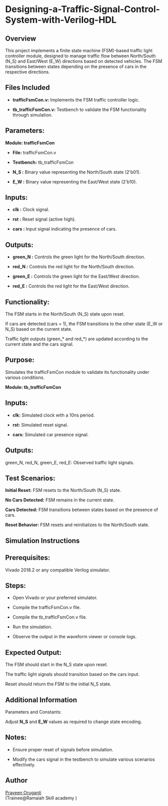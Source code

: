 # Designing-a-Traffic-Signal-Control-System-with-Verilog-HDL

## Overview

This project implements a finite state machine (FSM)-based traffic light controller module, designed to manage traffic flow between North/South (N_S) and East/West (E_W) directions based on detected vehicles. The FSM transitions between states depending on the presence of cars in the respective directions.

## Files Included

- **trafficFsmCon.v:** Implements the FSM traffic controller logic.

- **tb_trafficFsmCon.v:** Testbench to validate the FSM functionality through simulation.

## Parameters:
**Module: trafficFsmCon**
- **File:** trafficFsmCon.v

- **Testbench:** tb_trafficFsmCon
- **N_S :** Binary value representing the North/South state (2'b01).

- **E_W :** Binary value representing the East/West state (2'b10).

## Inputs:

- **clk :** Clock signal.

- **rst :** Reset signal (active high).

- **cars :** Input signal indicating the presence of cars.

## Outputs:

- **green_N :** Controls the green light for the North/South direction.

- **red_N :** Controls the red light for the North/South direction.

- **green_E :** Controls the green light for the East/West direction.

- **red_E :** Controls the red light for the East/West direction.

## Functionality:

The FSM starts in the North/South (N_S) state upon reset.

If cars are detected (cars = 1), the FSM transitions to the other state (E_W or N_S) based on the current state.

Traffic light outputs (green_* and red_*) are updated according to the current state and the cars signal.

## Purpose:

Simulates the trafficFsmCon module to validate its functionality under various conditions.<br>

**Module: tb_trafficFsmCon**

## Inputs:

- **clk:** Simulated clock with a 10ns period.

- **rst:** Simulated reset signal.

- **cars:** Simulated car presence signal.

## Outputs:

green_N, red_N, green_E, red_E: Observed traffic light signals.

## Test Scenarios:

**Initial Reset:** FSM resets to the North/South (N_S) state.

**No Cars Detected:** FSM remains in the current state.

**Cars Detected:** FSM transitions between states based on the presence of cars.

**Reset Behavior:** FSM resets and reinitializes to the North/South state.

## Simulation Instructions

## Prerequisites:

Vivado 2018.2 or any compatible Verilog simulator.

## Steps:

- Open Vivado or your preferred simulator.

- Compile the trafficFsmCon.v file.

- Compile the tb_trafficFsmCon.v file.

- Run the simulation.

- Observe the output in the waveform viewer or console logs.

## Expected Output:

The FSM should start in the N_S state upon reset.

The traffic light signals should transition based on the cars input.

Reset should return the FSM to the initial N_S state.

## Additional Information

Parameters and Constants:

Adjust **N_S** and **E_W** values as required to change state encoding.

## Notes:

- Ensure proper reset of signals before simulation.

- Modify the cars signal in the testbench to simulate various scenarios effectively.



## Author
[Praveen Oruganti](https://github.com/Praveen-Oruganti)  
(Trainee@Ramaiah Skill academy )



